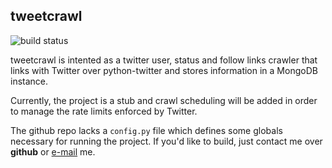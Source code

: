 ## tweetcrawl

![build status](https://api.travis-ci.org/canerturkmen/tweetcrawl.png "build status")

tweetcrawl is intented as a twitter user, status and follow links crawler that links with Twitter over python-twitter and stores information in a MongoDB instance.

Currently, the project is a stub and crawl scheduling will be added in order to manage the rate limits enforced by Twitter.

The github repo lacks a `config.py` file which defines some globals necessary for running the project. If you'd like to build, just contact me over **github** or [e-mail](mailto:turkmen.ac@gmail.com) me.